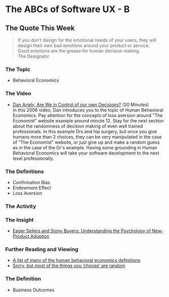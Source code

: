 # The ABCs of Software UX - B

## The Quote This Week
> If you don't design for the emotional needs of your users, they will design their own bad emotions around your product or service.  
> Good emotions are the grease for human decision making.  
> The Designatic

### The Topic
 - Behavioral Economics

### The Video
 - [Dan Ariely, Are We in Control of our own Decisions?](https://www.ted.com/talks/dan_ariely_are_we_in_control_of_our_own_decisions?language=en)  (20 Minutes)   
 In this 2006 video, Dan introduces you to the topic of Human Behavioral Economics.  Pay attention for the concepts of loss aversion around "The Economist" website example around minute 12.  Stay for the next section about the randomness of decision making of even well trained professionals.  In this example Drs and hip surgery, but once you give humans more than 2 choices, they can be very manipulated in the case of "The Economist" website, or just give up and make a random guess as in the case of the Dr's example.  Having some grounding in Human Behavioral Economics will take your software development to the next level professionally.   

### The Definitions
 - Confirmation Bias  
 - Endowment Effect
 - Loss Aversion

### The Activity

### The Insight
 - [Eager Sellers and Stony Buyers: Understanding the Psychology of New-Product Adoption](https://hbr.org/2006/06/eager-sellers-and-stony-buyers-understanding-the-psychology-of-new-product-adoption)

### Further Reading and Viewing
 - [A list of many of the human behavioral economics definitions](https://www.behavioraleconomics.com/resources/mini-encyclopedia-of-be/)
 - [Sorry, but most of the things you ‘choose’ are random](https://www.fastcompany.com/90561273/sorry-but-most-of-the-things-you-choose-are-random  )

### The Definition
 - Business Outcomes